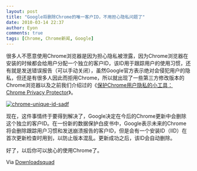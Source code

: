 ```yaml
---
layout: post
title: "Google将删除Chrome的唯一客户ID，不用担心隐私问题了"
date: 2010-03-14 22:37
author: Eyon
comments: true
tags: [Chrome, Chrome新闻, Google]
---
```

很多人不愿意使用Chrome浏览器是因为担心隐私被泄露，因为Chrome浏览器在安装的时候都会给用户分配一个独立的客户ID，该ID用于跟踪用户的使用习惯，还有就是发送错误报告（可以手动关闭），虽然Google官方表示绝对会侵犯用户的隐私，但还是有很多人因此而拒用Chrome，所以就出现了一些第三方修改版本的Chrome浏览器以及之前我们介绍过的《[保护Chrome用户隐私的小工具：Chrome Privacy Protector](http://www.chromi.org/archives/2220)》。

<a href="http://img.chromi.org/2010/03/chrome-unique-id-sadf.jpg">![](http://img.chromi.org/2010/03/chrome-unique-id-sadf.jpg "chrome-unique-id-sadf")</a>

现在，这件事情终于要得到解决了，Google决定在今后的Chrome更新中会删除这个独立的客户ID。在一份新的数据保护白皮书中，Google表示未来的Chrome将会删除跟踪用户习惯和发送崩溃报告的客户ID，但是会有一个安装ID（IID）在首次更新检查时用到，以防止版本混乱。更新成功之后，该ID会自动删除。

好了，以后你可以放心的使用Chrome了。

Via [Downloadsquad](http://www.downloadsquad.com/2010/03/12/google-to-strip-unique-client-id-from-future-google-chrome-insta/)

